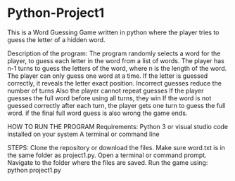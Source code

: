 # Python-Project1
This is a Word Guessing Game written in python where the player tries to guess the letter of a hidden word.

Description of the program:
The program randomly selects a word for the player, to guess each letter in the word from a list of words.
The  player has n-1 turns to guess the letters of the word, where n is the length of the word.
The player can only guess one word at a time. 
If the letter is guessed correctly, it reveals the letter exact position.
Incorrect guesses reduce the number of turns
Also the player cannot repeat guesses
If the player guesses the full word before using all turns, they win
If the word is not guessed correctly after each turn, the player gets one turn to guess the full word.
if the final full word guess is also wrong the game ends.

HOW TO RUN THE PROGRAM
Requirements:
Python 3 or visual studio code installed on your system
A terminal or command line

STEPS:
Clone the repository or download the files.
Make sure word.txt is in the same folder as project1.py.
Open a terminal or command prompt.
Navigate to the folder where the files are saved.
Run the game using:
python project1.py


